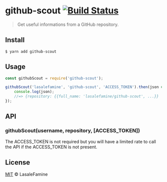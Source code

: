 # github-scout [![Build Status](https://travis-ci.org/lasalefamine/github-scout.svg?branch=master)](https://travis-ci.org/lasalefamine/github-scout)

> Get useful informations from a GitHub repository.


## Install

```
$ yarn add github-scout
```

## Usage

```js
const githubScout = require('github-scout');

githubScout('lasalefamine', 'github-scout', 'ACCESS_TOKEN').then(json => {
	console.log(json);
	//=> {repository: {{full_name: 'lasalefamine/github-scout', ...}}
});
```
## API

### githubScout(username, repository, [ACCESS_TOKEN])

The ACCESS_TOKEN is not required but you will have a limited rate to call the API if the ACCESS_TOKEN is not present.

## License

[MIT](https://github.com/LasaleFamine/phi-zsh-theme/blob/master/LICENSE.md) &copy; LasaleFamine
